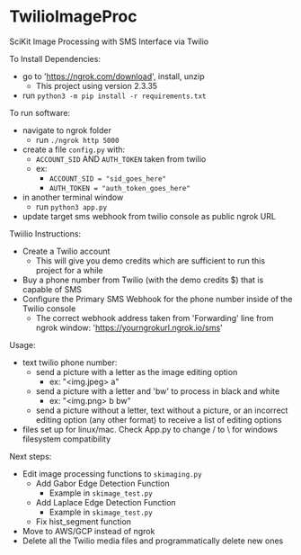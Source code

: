 # TwilioImageProc
SciKit Image Processing with SMS Interface via Twilio

To Install Dependencies:
* go to 'https://ngrok.com/download', install, unzip
  * This project using version 2.3.35
* run `python3 -m pip install -r requirements.txt`

To run software:
* navigate to ngrok folder
  * run `./ngrok http 5000`
* create a file `config.py` with:
  * `ACCOUNT_SID` AND `AUTH_TOKEN` taken from twilio
  * ex:
    * `ACCOUNT_SID = "sid_goes_here"`
    * `AUTH_TOKEN = "auth_token_goes_here"`
* in another terminal window
  * run `python3 app.py`
* update target sms webhook from twilio console as public ngrok URL

Twiilio Instructions:
* Create a Twilio account
  * This will give you demo credits which are sufficient to run this project for a while
* Buy a phone number from Twilio (with the demo credits $) that is capable of SMS
* Configure the Primary SMS Webhook for the phone number inside of the Twilio console
  * The correct webhook address taken from 'Forwarding' line from ngrok window: 'https://yourngrokurl.ngrok.io/sms'

Usage:
* text twilio phone number:
  * send a picture with a letter as the image editing option
    * ex: "<img.jpeg> a"
  * send a picture with a letter and 'bw' to process in black and white
    * ex: "<img.png> b bw"
  * send a picture without a letter, text without a picture, or an incorrect editing option (any other format) to receive a list of editing options
* files set up for linux/mac. Check App.py to change / to \ for windows filesystem compatibility

Next steps:
* Edit image processing functions to `skimaging.py`
  * Add Gabor Edge Detection Function
    * Example in `skimage_test.py`
  * Add Laplace Edge Detection Function
    * Example in `skimage_test.py`
  * Fix hist_segment function
* Move to AWS/GCP instead of ngrok
* Delete all the Twilio media files and programmatically delete new ones
